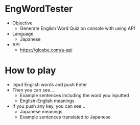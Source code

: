 # EngWordTester
- Objective 
  - Generate English Word Quiz on console with using API
- Language
  - Japanese
- API
  - https://glosbe.com/a-api

# How to play
- Input English words and push Enter
- Then you can see...
  - Example sentences including the word you inputted
  - English-English meanings
- If you push any key, you can see...
  - Japanese meanings
  - Example sentences translated to Japanese
 
